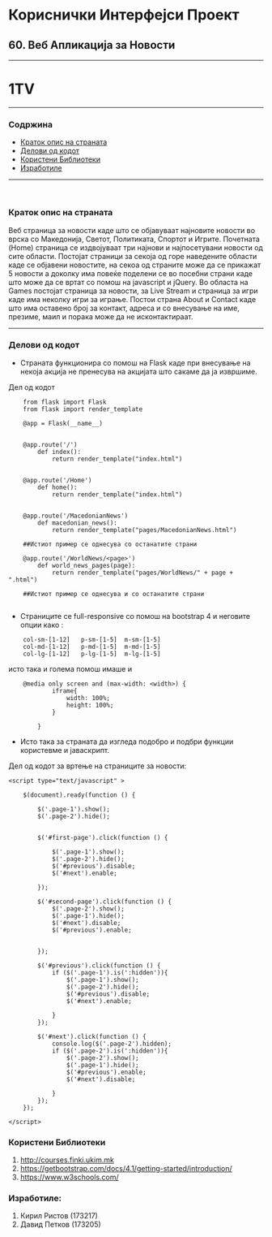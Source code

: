 # Кориснички Интерфејси Проект

## 60. Веб Апликација за Новости

<hr>

<h1>1TV</h1>

---

### Содржина

   * [Краток опис на страната](#Краток-опис-на-страната)
   * [Делови од кодот](#Делови-од-кодот)
   * [Користени Библиотеки](#Користени-библиотеки)
   * [Изработиле](#Изработиле)

<hr>
<br>


### Краток опис на страната

Веб страница за новости каде што се објавуваат најновите новости во врска со Македонија, Светот, Политиката, Спортот и Игрите.
Почетната (Home) страница се издвојуваат три најнови и најпосетувани новости од сите области. Постојат страници за секоја од горе наведените области каде се објавени новостите, на секоа од страните може да се прикажат 5 новости а доколку има повеќе поделени се во посебни страни каде што може да се вртат со помош на javascript и jQuery. Во областа на Games постојат страница за новости, за Live Stream и страница за игри каде има неколку игри за играње. Постои страна Аbout и Contact каде што има оставено број за контакт, адреса и со внесување на име, презиме, маил и порака може да не исконтактираат.

<hr>

### Делови од кодот

* Страната функционира со помош на Flask каде при внесување на некоја акција не пренесува на акцијата што сакаме да ја извршиме.

Дел од кодот

```
	from flask import Flask
	from flask import render_template

	@app = Flask(__name__)


	@app.route('/')
		def index():
    		return render_template("index.html")


	@app.route('/Home')
		def home():
    		return render_template("index.html")


	@app.route('/MacedonianNews')
		def macedonian_news():
    		return render_template("pages/MacedonianNews.html")

    ##Истиот пример се однесува со останатите страни

    @app.route('/WorldNews/<page>')
		def world_news_pages(page):
   			return render_template("pages/WorldNews/" + page + ".html")

   	##Истиот пример се однесува и со останатите страни


```

* Страниците се full-responsive со помош на bootstrap 4 и неговите опции како :
```
	col-sm-[1-12]	p-sm-[1-5]	m-sm-[1-5]
	col-md-[1-12]	p-md-[1-5]	m-md-[1-5]
	col-lg-[1-12]	p-lg-[1-5]	m-lg-[1-5]
```

исто така и голема помош имаше и
```
	@media only screen and (max-width: <width>) {
            iframe{
                width: 100%;
                height: 100%;
            }

        }
```

* Исто така за страната да изгледа подобро и подбри функции користевме и јаваскрипт.

Дел од кодот за вртење на страниците за новости:
```
<script type="text/javascript" >

    $(document).ready(function () {

        $('.page-1').show();
        $('.page-2').hide();


        $('#first-page').click(function () {

            $('.page-1').show();
            $('.page-2').hide();
            $('#previous').disable;
            $('#next').enable;

        });

        $('#second-page').click(function () {
            $('.page-2').show();
            $('.page-1').hide();
            $('#next').disable;
            $('#previous').enable;


        });

        $('#previous').click(function () {
            if ($('.page-1').is(':hidden')){
                $('.page-1').show();
                $('.page-2').hide();
                $('#previous').disable;
                $('#next').enable;

            }
        });

        $('#next').click(function () {
            console.log($('.page-2').hidden);
            if ($('.page-2').is(':hidden')){
                $('.page-2').show();
                $('.page-1').hide();
                $('#previous').enable;
                $('#next').disable;

            }
        });
    });

</script>

```


### Користени Библиотеки

1. http://courses.finki.ukim.mk
2. https://getbootstrap.com/docs/4.1/getting-started/introduction/
3. https://www.w3schools.com/


### Изработиле:
1. Кирил Ристов (173217)
2. Давид Петков (173205)
